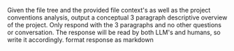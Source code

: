 Given the file tree and the provided file context's as well as the project conventions analysis, output a conceptual 3 paragraph descriptive overview of the project. Only respond with the 3 paragraphs and no other questions or conversation. The response will be read by both LLM's and humans, so write it accordingly. format response as markdown